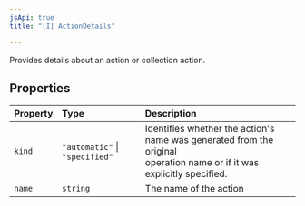 ```yaml
---
jsApi: true
title: "[I] ActionDetails"

---
```

Provides details about an action or collection action.

## Properties

| Property | Type | Description |
| :------ | :------ | :------ |
| `kind` | `"automatic"` \| `"specified"` | Identifies whether the action's name was generated from the original<br />operation name or if it was explicitly specified. |
| `name` | `string` | The name of the action |
